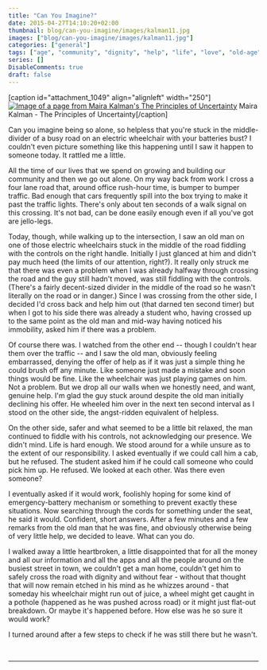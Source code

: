 ```yaml
---
title: "Can You Imagine?"
date: 2015-04-27T14:10:20+02:00
thumbnail: blog/can-you-imagine/images/kalman11.jpg
images: ["blog/can-you-imagine/images/kalman11.jpg"]
categories: ["general"]
tags: ["age", "community", "dignity", "help", "life", "love", "old-age", "struggles"]
series: []
DisableComments: true
draft: false
---
```


\[caption id="attachment\_1049" align="alignleft" width="250"\][![Image of a page from Maira Kalman's The Principles of Uncertainty](https://insight.randomhouse.com/fullpage.do?pContentType=JPG&pName=fullpage&pISBN=9780143116462&pPageID=12)](https://insight.randomhouse.com/fullpage.do?pContentType=JPG&pName=fullpage&pISBN=9780143116462&pPageID=12) Maira Kalman - The Principles of Uncertainty\[/caption\]

Can you imagine being so alone, so helpless that you're stuck in the middle-divider of a busy road on an electric wheelchair with your batteries bust? I couldn't even picture something like this happening until I saw it happen to someone today. It rattled me a little.

All the time of our lives that we spend on growing and building our community and then we go out alone. On my way back from work I cross a four lane road that, around office rush-hour time, is bumper to bumper traffic. Bad enough that cars frequently spill into the box trying to make it past the traffic lights. There's only about ten seconds of a walk signal on this crossing. It's not bad, can be done easily enough even if all you've got are jello-legs.

Today, though, while walking up to the intersection, I saw an old man on one of those electric wheelchairs stuck in the middle of the road fiddling with the controls on the right handle. Initially I just glanced at him and didn't pay much heed (the limits of our attention, right?). It really only struck me that there was even a problem when I was already halfway through crossing the road and the guy still hadn't moved, was still fiddling with the controls. (There's a fairly decent-sized divider in the middle of the road so he wasn't literally on the road or in danger.) Since I was crossing from the other side, I decided I'd cross back and help him out (that darned ten second timer) but when I got to his side there was already a student who, having crossed up to the same point as the old man and mid-way having noticed his immobility, asked him if there was a problem.

Of course there was. I watched from the other end -- though I couldn't hear them over the traffic -- and I saw the old man, obviously feeling embarrassed, denying the offer of help as if it was just a simple thing he could brush off any minute. Like someone just made a mistake and soon things would be fine. Like the wheelchair was just playing games on him. Not a problem. But we drop all our walls when we honestly need, and want, genuine help. I'm glad the guy stuck around despite the old man initially declining his offer. He wheeled him over in the next ten second interval as I stood on the other side, the angst-ridden equivalent of helpless.

On the other side, safer and what seemed to be a little bit relaxed, the man continued to fiddle with his controls, not acknowledging our presence. We didn't mind. Life is hard enough. We stood around for a while unsure as to the extent of our responsibility. I asked eventually if we could call him a cab, but he refused. The student asked him if he could call someone who could pick him up. He refused. We looked at each other. Was there even someone?

I eventually asked if it would work, foolishly hoping for some kind of emergency-battery mechanism or something to prevent exactly these situations. Now searching through the cords for something under the seat, he said it would. Confident, short answers. After a few minutes and a few remarks from the old man that he was fine, and obviously otherwise being of very little help, we decided to leave. What can you do.

I walked away a little heartbroken, a little disappointed that for all the money and all our information and all the apps and all the people around on the busiest street in town, we couldn't get a man home, couldn't get him to safely cross the road with dignity and without fear - without that thought that will now remain etched in his mind as he whizzes around - that someday his wheelchair might run out of juice, a wheel might get caught in a pothole (happened as he was pushed across road) or it might just flat-out breakdown. Or maybe it's happened before. How else was he so sure it would work?

I turned around after a few steps to check if he was still there but he wasn't.


<br>

---
